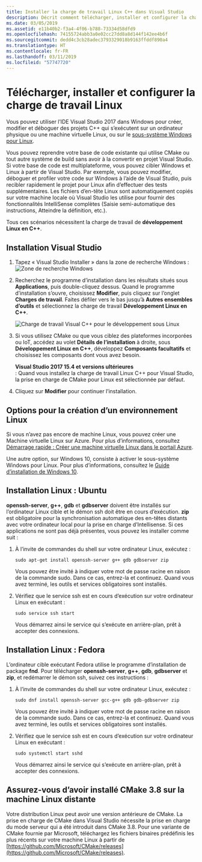 ```yaml
---
title: Installer la charge de travail Linux C++ dans Visual Studio
description: Décrit comment télécharger, installer et configurer la charge de travail Linux pour C++ dans Visual Studio.
ms.date: 03/05/2019
ms.assetid: e11b40b2-f3a4-4f06-b788-73334d58dfd9
ms.openlocfilehash: 74155724abb3a0e02cc27dd8a8d144f142ee4b6f
ms.sourcegitcommit: dedd4c3cb28adec3793329018b9163ffddf890a4
ms.translationtype: HT
ms.contentlocale: fr-FR
ms.lasthandoff: 03/11/2019
ms.locfileid: "57747720"
---
```

# <a name="download-install-and-set-up-the-linux-workload"></a>Télécharger, installer et configurer la charge de travail Linux

Vous pouvez utiliser l’IDE Visual Studio 2017 dans Windows pour créer, modifier et déboguer des projets C++ qui s’exécutent sur un ordinateur physique ou une machine virtuelle Linux, ou sur le [sous-système Windows pour Linux](/windows/wsl/about). 

Vous pouvez reprendre votre base de code existante qui utilise CMake ou tout autre système de build sans avoir à la convertir en projet Visual Studio. Si votre base de code est multiplateforme, vous pouvez cibler Windows et Linux à partir de Visual Studio. Par exemple, vous pouvez modifier, déboguer et profiler votre code sur Windows à l’aide de Visual Studio, puis recibler rapidement le projet pour Linux afin d’effectuer des tests supplémentaires. Les fichiers d’en-tête Linux sont automatiquement copiés sur votre machine locale où Visual Studio les utilise pour fournir des fonctionnalités IntelliSense complètes (Saisie semi-automatique des instructions, Atteindre la définition, etc.).
 
Tous ces scénarios nécessitent la charge de travail de **développement Linux en C++**. 

## <a name="visual-studio-setup"></a>Installation Visual Studio

1. Tapez « Visual Studio Installer » dans la zone de recherche Windows : ![Zone de recherche Windows](media/visual-studio-installer-search.png)
2. Recherchez le programme d’installation dans les résultats situés sous **Applications**, puis double-cliquez dessus. Quand le programme d’installation s’ouvre, choisissez **Modifier**, puis cliquez sur l’onglet **Charges de travail**. Faites défiler vers le bas jusqu’à **Autres ensembles d’outils** et sélectionnez la charge de travail **Développement Linux en C++**.

   ![Charge de travail Visual C++ pour le développement sous Linux](media/linuxworkload.png)

1. Si vous utilisez CMake ou que vous ciblez des plateformes incorporées ou IoT, accédez au volet **Détails de l’installation** à droite, sous **Développement Linux en C++**, développez **Composants facultatifs** et choisissez les composants dont vous avez besoin.

    **Visual Studio 2017 15.4 et versions ultérieures**<br/>: Quand vous installez la charge de travail Linux C++ pour Visual Studio, la prise en charge de CMake pour Linux est sélectionnée par défaut.

1. Cliquez sur **Modifier** pour continuer l’installation.

## <a name="options-for-creating-a-linux-environment"></a>Options pour la création d’un environnement Linux

Si vous n’avez pas encore de machine Linux, vous pouvez créer une Machine virtuelle Linux sur Azure. Pour plus d’informations, consultez [Démarrage rapide : Créer une machine virtuelle Linux dans le portail Azure](/azure/virtual-machines/linux/quick-create-portal).

Une autre option, sur Windows 10, consiste à activer le sous-système Windows pour Linux. Pour plus d’informations, consultez le [Guide d’installation de Windows 10](/windows/wsl/install-win10).

## <a name="linux-setup-ubuntu"></a>Installation Linux : Ubuntu

**openssh-server**, **g++**, **gdb** et **gdbserver** doivent être installés sur l’ordinateur Linux cible et le démon ssh doit être en cours d’exécution. **zip** est obligatoire pour la synchronisation automatique des en-têtes distants avec votre ordinateur local pour la prise en charge d’Intellisense. Si ces applications ne sont pas déjà présentes, vous pouvez les installer comme suit :

1. À l’invite de commandes du shell sur votre ordinateur Linux, exécutez :

   `sudo apt-get install openssh-server g++ gdb gdbserver zip`

   Vous pouvez être invité à indiquer votre mot de passe racine en raison de la commande sudo.  Dans ce cas, entrez-la et continuez. Quand vous avez terminé, les outils et services obligatoires sont installés.

1. Vérifiez que le service ssh est en cours d’exécution sur votre ordinateur Linux en exécutant :

   `sudo service ssh start`

   Vous démarrez ainsi le service qui s’exécute en arrière-plan, prêt à accepter des connexions.

## <a name="linux-setup-fedora"></a>Installation Linux : Fedora

L’ordinateur cible exécutant Fedora utilise le programme d’installation de package **fnd**. Pour télécharger **openssh-server**, **g++**, **gdb**, **gdbserver** et **zip**, et redémarrer le démon ssh, suivez ces instructions :

1. À l’invite de commandes du shell sur votre ordinateur Linux, exécutez :

   `sudo dnf install openssh-server gcc-g++ gdb gdb-gdbserver zip`

   Vous pouvez être invité à indiquer votre mot de passe racine en raison de la commande sudo.  Dans ce cas, entrez-la et continuez. Quand vous avez terminé, les outils et services obligatoires sont installés.

1. Vérifiez que le service ssh est en cours d’exécution sur votre ordinateur Linux en exécutant :

   `sudo systemctl start sshd`

   Vous démarrez ainsi le service qui s’exécute en arrière-plan, prêt à accepter des connexions.

## <a name="ensure-you-have-cmake-38-on-the-remote-linux-machine"></a>Assurez-vous d’avoir installé CMake 3.8 sur la machine Linux distante

Votre distribution Linux peut avoir une version antérieure de CMake. La prise en charge de CMake dans Visual Studio nécessite la prise en charge du mode serveur qui a été introduit dans CMake 3.8. Pour une variante de CMake fournie par Microsoft, téléchargez les fichiers binaires prédéfinis les plus récents sur votre machine Linux à partir de [https://github.com/Microsoft/CMake/releases](https://github.com/Microsoft/CMake/releases).
